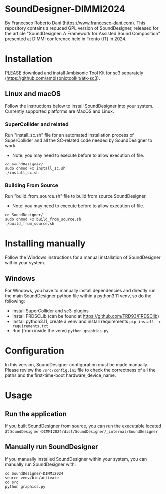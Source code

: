 # SoundDesigner-DIMMI2024
By Francesco Roberto Dani (https://www.francesco-dani.com). This repository contains a reduced GPL version of SoundDesigner, released for the article "SoundDesigner: A Framework for Assisted Sound Composition" presented at DIMMI conference held in Trento (IT) in 2024.


# Installation

PLEASE download and install Ambisonic Tool Kit for sc3 separately (https://github.com/ambisonictoolkit/atk-sc3).

## Linux and macOS

Follow the instructions below to install SoundDesigner into your system. Currently supported platforms are MacOS and Linux.

### SuperCollider and related

Run "install_sc.sh" file for an automated installation process of SuperCollider and all the SC-related code needed by SoundDesigner to work.
- Note: you may need to execute before to allow execution of file.
```
cd SoundDesigner/
sudo chmod +x install_sc.sh
./install_sc.sh
```

### Building From Source

Run "build_from_source.sh" file to build from source SoundDesigner.
- Note: you may need to execute before to allow execution of file.
```
cd SoundDesigner/
sudo chmod +x build_from_source.sh
./build_from_source.sh
```

# Installing manually

Follow the Windows instructions for a manual installation of SoundDesigner within your system.

## Windows

For Windows, you have to manually install dependencies and directly run the main SoundDesigner python file within a python3.11 venv, so do the following:
- Install SuperCollider and sc3-plugins
- Install FRDSCLib (can be found at https://github.com/FRD93/FRDSClib)
- Install python3.11, create a venv and install requirements ```pip install -r requirements.txt```
- Run (from inside the venv) ```python graphics.py```


# Configuration

In this version, SoundDesigner configuration must be made manually. Please review the ```/src/config.ini``` file to check the correctness of all the paths and the first-time-boot hardware_device_name.


# Usage

## Run the application

If you built SoundDesigner from source, you can run the executable located at ```SoundDesigner-DIMMI2024/dist/SoundDesigner/_internal/SoundDesigner```

## Manually run SoundDesigner

If you manually installed SoundDesigner within your system, you can manually run SoundDesigner with: 
```
cd SoundDesigner-DIMMI2024
source venv/bin/activate
cd src
python graphics.py
```
